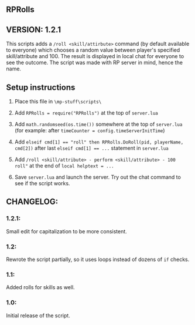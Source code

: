 ## RPRolls
## VERSION: 1.2.1

This scripts adds a `/roll <skill/attirbute>` command (by default available to everyone) which chooses a random value between player's specified skill/attribute and 100. The result is displayed in local chat for everyone to see the outcome. The script was made with RP server in mind, hence the name.

## Setup instructions
1) Place this file in `\mp-stuff\scripts\`

2) Add `RPRolls = require("RPRolls")` at the top of `server.lua`

3) Add `math.randomseed(os.time())` somewhere at the top of `server.lua` (for example: after `timeCounter = config.timeServerInitTime`)

4) Add `elseif cmd[1] == "roll" then RPRolls.DoRoll(pid, playerName, cmd[2])` after last `elseif cmd[1] == ...` statement in `server.lua`

5) Add `/roll <skill/attribute> - perform <skill/attribute> - 100 roll"` at the end of `local helptext = ...`

6) Save `server.lua` and launch the server. Try out the chat command to see if the script works.

## CHANGELOG:
### 1.2.1:
Small edit for capitalization to be more consistent.

### 1.2:
Rewrote the script partially, so it uses loops instead of dozens of `if` checks.

### 1.1:
Added rolls for skills as well.

### 1.0:
Initial release of the script.